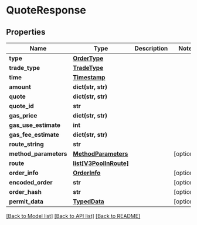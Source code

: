 # QuoteResponse

## Properties
Name | Type | Description | Notes
------------ | ------------- | ------------- | -------------
**type** | [**OrderType**](OrderType.md) |  | 
**trade_type** | [**TradeType**](TradeType.md) |  | 
**time** | [**Timestamp**](Timestamp.md) |  | 
**amount** | **dict(str, str)** |  | 
**quote** | **dict(str, str)** |  | 
**quote_id** | **str** |  | 
**gas_price** | **dict(str, str)** |  | 
**gas_use_estimate** | **int** |  | 
**gas_fee_estimate** | **dict(str, str)** |  | 
**route_string** | **str** |  | 
**method_parameters** | [**MethodParameters**](MethodParameters.md) |  | [optional] 
**route** | [**list[V3PoolInRoute]**](V3PoolInRoute.md) |  | 
**order_info** | [**OrderInfo**](OrderInfo.md) |  | [optional] 
**encoded_order** | **str** |  | [optional] 
**order_hash** | **str** |  | [optional] 
**permit_data** | [**TypedData**](TypedData.md) |  | [optional] 

[[Back to Model list]](../README.md#documentation-for-models) [[Back to API list]](../README.md#documentation-for-api-endpoints) [[Back to README]](../README.md)


